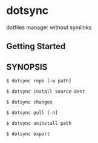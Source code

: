 # dotsync
dotfiles manager without symlinks

## Getting Started

## SYNOPSIS

```console
$ dotsync repo [-w path]

$ dotsync install source dest

$ dotsync changes

$ dotsync pull [-n]

$ dotsync uninstall path

$ dotsync export
```
